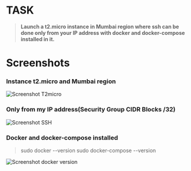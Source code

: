 # TASK

> **Launch a t2.micro instance in Mumbai region where ssh can be done only from your IP address with docker and docker-compose installed in it.**
>
# Screenshots
### Instance t2.micro and Mumbai region

![Screenshot T2micro](https://github.com/Vjyguvi/AWS-EC2-TASK/assets/150816386/4b4934a5-a068-472a-b36f-b68034d51ecf)

### Only from my IP address(Security Group CIDR Blocks /32)

![Screenshot SSH ](https://github.com/Vjyguvi/AWS-EC2-TASK/assets/150816386/6a78cff7-7cc8-49bf-9f06-5d9afbf2b9f4)

###  Docker and docker-compose installed

> sudo docker --version
> sudo docker-compose --version

![Screenshot docker version](https://github.com/Vjyguvi/AWS-EC2-TASK/assets/150816386/064e500b-ce76-44f5-961c-18d825a2a4c9)
